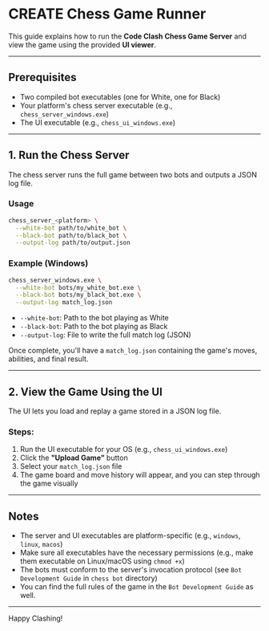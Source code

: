 # CREATE Chess Game Runner

This guide explains how to run the **Code Clash Chess Game Server** and view the game using the provided **UI viewer**.

---

## Prerequisites

* Two compiled bot executables (one for White, one for Black)
* Your platform's chess server executable (e.g., `chess_server_windows.exe`)
* The UI executable (e.g., `chess_ui_windows.exe`)

---

## 1. Run the Chess Server

The chess server runs the full game between two bots and outputs a JSON log file.

### Usage

```bash
chess_server_<platform> \
  --white-bot path/to/white_bot \
  --black-bot path/to/black_bot \
  --output-log path/to/output.json
```

### Example (Windows)

```bash
chess_server_windows.exe \
  --white-bot bots/my_white_bot.exe \
  --black-bot bots/my_black_bot.exe \
  --output-log match_log.json
```

* `--white-bot`: Path to the bot playing as White
* `--black-bot`: Path to the bot playing as Black
* `--output-log`: File to write the full match log (JSON)

Once complete, you'll have a `match_log.json` containing the game's moves, abilities, and final result.

---

## 2. View the Game Using the UI

The UI lets you load and replay a game stored in a JSON log file.

### Steps:

1. Run the UI executable for your OS (e.g., `chess_ui_windows.exe`)
2. Click the **"Upload Game"** button
3. Select your `match_log.json` file
4. The game board and move history will appear, and you can step through the game visually

---

## Notes

* The server and UI executables are platform-specific (e.g., `windows`, `linux`, `macos`)
* Make sure all executables have the necessary permissions (e.g., make them executable on Linux/macOS using `chmod +x`)
* The bots must conform to the server's invocation protocol (see `Bot Development Guide` in `chess bot` directory)
* You can find the full rules of the game in the `Bot Development Guide` as well.

---

Happy Clashing!
